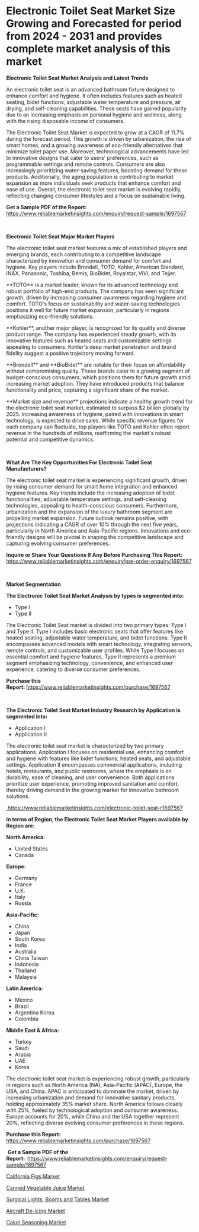 <p><h1>Electronic Toilet Seat Market Size Growing and Forecasted for period from 2024 - 2031 and provides complete market analysis of this market</h1></p><p><strong>Electronic Toilet Seat Market Analysis and Latest Trends</strong></p>
<p><p>An electronic toilet seat is an advanced bathroom fixture designed to enhance comfort and hygiene. It often includes features such as heated seating, bidet functions, adjustable water temperature and pressure, air drying, and self-cleaning capabilities. These seats have gained popularity due to an increasing emphasis on personal hygiene and wellness, along with the rising disposable income of consumers.</p><p>The Electronic Toilet Seat Market is expected to grow at a CAGR of 11.7% during the forecast period. This growth is driven by urbanization, the rise of smart homes, and a growing awareness of eco-friendly alternatives that minimize toilet paper use. Moreover, technological advancements have led to innovative designs that cater to users' preferences, such as programmable settings and remote controls. Consumers are also increasingly prioritizing water-saving features, boosting demand for these products. Additionally, the aging population is contributing to market expansion as more individuals seek products that enhance comfort and ease of use. Overall, the electronic toilet seat market is evolving rapidly, reflecting changing consumer lifestyles and a focus on sustainable living.</p></p>
<p><strong>Get a Sample PDF of the Report:&nbsp;</strong> <a href="https://www.reliablemarketinsights.com/enquiry/request-sample/1697567?utm_campaign=1584&utm_medium=2&utm_source=Github&utm_content=ia&utm_term=18102024&utm_id=electronic-toilet-seat">https://www.reliablemarketinsights.com/enquiry/request-sample/1697567</a></p>
<p>&nbsp;</p>
<p><strong>Electronic Toilet Seat Major Market Players</strong></p>
<p><p>The electronic toilet seat market features a mix of established players and emerging brands, each contributing to a competitive landscape characterized by innovation and consumer demand for comfort and hygiene. Key players include Brondell, TOTO, Kohler, American Standard, INAX, Panasonic, Toshiba, Bemis, BioBidet, Royalstar, ViVi, and Tejjer.</p><p>**TOTO** is a market leader, known for its advanced technology and robust portfolio of high-end products. The company has seen significant growth, driven by increasing consumer awareness regarding hygiene and comfort. TOTO's focus on sustainability and water-saving technologies positions it well for future market expansion, particularly in regions emphasizing eco-friendly solutions.</p><p>**Kohler**, another major player, is recognized for its quality and diverse product range. The company has experienced steady growth, with its innovative features such as heated seats and customizable settings appealing to consumers. Kohler's deep market penetration and brand fidelity suggest a positive trajectory moving forward.</p><p>**Brondell** and **BioBidet** are notable for their focus on affordability without compromising quality. These brands cater to a growing segment of budget-conscious consumers, which positions them for future growth amid increasing market adoption. They have introduced products that balance functionality and price, capturing a significant share of the market.</p><p>**Market size and revenue** projections indicate a healthy growth trend for the electronic toilet seat market, estimated to surpass $2 billion globally by 2025. Increasing awareness of hygiene, paired with innovations in smart technology, is expected to drive sales. While specific revenue figures for each company can fluctuate, top players like TOTO and Kohler often report revenue in the hundreds of millions, reaffirming the market's robust potential and competitive dynamics.</p></p>
<p>&nbsp;</p>
<p><strong>What Are The Key Opportunities For Electronic Toilet Seat Manufacturers?</strong></p>
<p><p>The electronic toilet seat market is experiencing significant growth, driven by rising consumer demand for smart home integration and enhanced hygiene features. Key trends include the increasing adoption of bidet functionalities, adjustable temperature settings, and self-cleaning technologies, appealing to health-conscious consumers. Furthermore, urbanization and the expansion of the luxury bathroom segment are propelling market expansion. Future outlook remains positive, with projections indicating a CAGR of over 10% through the next five years, particularly in North America and Asia-Pacific regions. Innovations and eco-friendly designs will be pivotal in shaping the competitive landscape and capturing evolving consumer preferences.</p></p>
<p><strong>Inquire or Share Your Questions If Any Before Purchasing This Report:</strong> <a href="https://www.reliablemarketinsights.com/enquiry/pre-order-enquiry/1697567?utm_campaign=1584&utm_medium=2&utm_source=Github&utm_content=ia&utm_term=18102024&utm_id=electronic-toilet-seat">https://www.reliablemarketinsights.com/enquiry/pre-order-enquiry/1697567</a></p>
<p>&nbsp;</p>
<p><strong>Market Segmentation</strong></p>
<p><strong>The Electronic Toilet Seat Market Analysis by types is segmented into:</strong></p>
<p><ul><li>Type I</li><li>Type II</li></ul></p>
<p><p>The Electronic Toilet Seat market is divided into two primary types: Type I and Type II. Type I includes basic electronic seats that offer features like heated seating, adjustable water temperature, and bidet functions. Type II encompasses advanced models with smart technology, integrating sensors, remote controls, and customizable user profiles. While Type I focuses on essential comfort and hygiene features, Type II represents a premium segment emphasizing technology, convenience, and enhanced user experience, catering to diverse consumer preferences.</p></p>
<p><strong>Purchase this Report:&nbsp;</strong><a href="https://www.reliablemarketinsights.com/purchase/1697567?utm_campaign=1584&utm_medium=2&utm_source=Github&utm_content=ia&utm_term=18102024&utm_id=electronic-toilet-seat">https://www.reliablemarketinsights.com/purchase/1697567</a></p>
<p>&nbsp;</p>
<p><strong>The Electronic Toilet Seat Market Industry Research by Application is segmented into:</strong></p>
<p><ul><li>Application I</li><li>Application II</li></ul></p>
<p><p>The electronic toilet seat market is characterized by two primary applications. Application I focuses on residential use, enhancing comfort and hygiene with features like bidet functions, heated seats, and adjustable settings. Application II encompasses commercial applications, including hotels, restaurants, and public restrooms, where the emphasis is on durability, ease of cleaning, and user convenience. Both applications prioritize user experience, promoting improved sanitation and comfort, thereby driving demand in the growing market for innovative bathroom solutions.</p></p>
<p><a href="https://www.reliablemarketinsights.com/electronic-toilet-seat-r1697567?utm_campaign=1584&utm_medium=2&utm_source=Github&utm_content=ia&utm_term=18102024&utm_id=electronic-toilet-seat">&nbsp;https://www.reliablemarketinsights.com/electronic-toilet-seat-r1697567</a></p>
<p><strong>In terms of Region, the Electronic Toilet Seat Market Players available by Region are:</strong></p>
<p>
    <p> <strong> North America: </strong>
        <ul>
            <li>United States</li>
            <li>Canada</li>
        </ul>
        </p> 
    <p> <strong> Europe: </strong>
        <ul>
            <li>Germany</li>
            <li>France</li>
            <li>U.K.</li>
            <li>Italy</li>
            <li>Russia</li>
        </ul>
        </p> 
    <p> <strong> Asia-Pacific: </strong>
        <ul>
            <li>China</li>
            <li>Japan</li>
            <li>South Korea</li>
            <li>India</li>
            <li>Australia</li>
            <li>China Taiwan</li>
            <li>Indonesia</li>
            <li>Thailand</li>
            <li>Malaysia</li>
        </ul>
        </p> 
    <p> <strong> Latin America: </strong>
        <ul>
            <li>Mexico</li>
            <li>Brazil</li>
            <li>Argentina Korea</li>
            <li>Colombia</li>
        </ul>
        </p> 
    <p> <strong> Middle East & Africa: </strong>
        <ul>
            <li>Turkey</li>
            <li>Saudi</li>
            <li>Arabia</li>
            <li>UAE</li>
            <li>Korea</li>
        </ul>
    </p>
    </p>
<p><p>The electronic toilet seat market is experiencing robust growth, particularly in regions such as North America (NA), Asia-Pacific (APAC), Europe, the USA, and China. APAC is anticipated to dominate the market, driven by increasing urbanization and demand for innovative sanitary products, holding approximately 35% market share. North America follows closely with 25%, fueled by technological adoption and consumer awareness. Europe accounts for 20%, while China and the USA together represent 20%, reflecting diverse evolving consumer preferences in these regions.</p></p>
<p><strong>Purchase this Report: </strong><a href="https://www.reliablemarketinsights.com/purchase/1697567?utm_campaign=1584&utm_medium=2&utm_source=Github&utm_content=ia&utm_term=18102024&utm_id=electronic-toilet-seat">https://www.reliablemarketinsights.com/purchase/1697567</a></p>
<p>&nbsp;<strong>Get a Sample PDF of the Report:&nbsp;&nbsp;</strong><a href="https://www.reliablemarketinsights.com/enquiry/request-sample/1697567?utm_campaign=1584&utm_medium=2&utm_source=Github&utm_content=ia&utm_term=18102024&utm_id=electronic-toilet-seat">https://www.reliablemarketinsights.com/enquiry/request-sample/1697567</a></p>
<p><strong></strong></p>
<p><p><a href="https://www.linkedin.com/pulse/california-figs-market-penetration-strategies-untapped-markets-jhmoc?utm_campaign=1584&utm_medium=2&utm_source=Github&utm_content=ia&utm_term=18102024&utm_id=electronic-toilet-seat">California Figs Market</a></p><p><a href="https://www.linkedin.com/pulse/global-canned-vegetable-juice-market-focus-product-type-raw-nun9c?utm_campaign=1584&utm_medium=2&utm_source=Github&utm_content=ia&utm_term=18102024&utm_id=electronic-toilet-seat">Canned Vegetable Juice Market</a></p><p><a href="https://www.linkedin.com/pulse/surgical-lights-booms-tables-market-size-growth-industry-analysis-ojpgc?utm_campaign=1584&utm_medium=2&utm_source=Github&utm_content=ia&utm_term=18102024&utm_id=electronic-toilet-seat">Surgical Lights, Booms and Tables Market</a></p><p><a href="https://www.linkedin.com/pulse/global-aircraft-de-icing-market-forecast-2024-2031-trends-8oqac?utm_campaign=1584&utm_medium=2&utm_source=Github&utm_content=ia&utm_term=18102024&utm_id=electronic-toilet-seat">Aircraft De-icing Market</a></p><p><a href="https://www.linkedin.com/pulse/emerging-technologies-reshaping-cajun-seasoning-market-impact-qwsoc?utm_campaign=1584&utm_medium=2&utm_source=Github&utm_content=ia&utm_term=18102024&utm_id=electronic-toilet-seat">Cajun Seasoning Market</a></p></p>